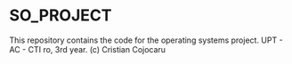 # SO_PROJECT
 This repository contains the code for the operating systems project. UPT - AC - CTI ro, 3rd year.
 (c) Cristian Cojocaru
